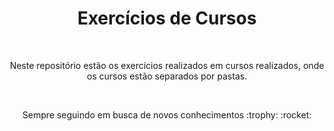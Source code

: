 <h1 align="center">Exercícios de Cursos</h1>

<br>
<p align="center">Neste repositório estão os exercícios realizados em cursos realizados, onde os cursos estão separados por pastas.</p>

<br>
<p align="center">Sempre seguindo em busca de novos conhecimentos :trophy: 	:rocket:</p>
